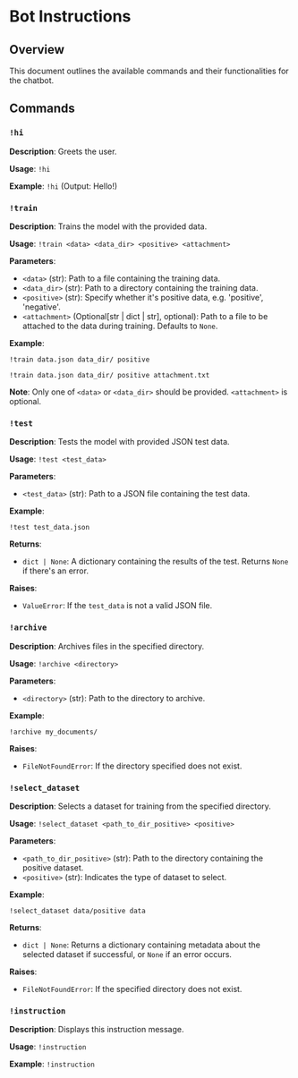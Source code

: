 # Bot Instructions

## Overview

This document outlines the available commands and their functionalities for the chatbot.

## Commands

### `!hi`

**Description**: Greets the user.

**Usage**: `!hi`

**Example**: `!hi`  (Output: Hello!)


### `!train`

**Description**: Trains the model with the provided data.

**Usage**: `!train <data> <data_dir> <positive> <attachment>`

**Parameters**:

* `<data>` (str): Path to a file containing the training data.
* `<data_dir>` (str): Path to a directory containing the training data.
* `<positive>` (str):  Specify whether it's positive data, e.g. 'positive', 'negative'.
* `<attachment>` (Optional[str | dict | str], optional): Path to a file to be attached to the data during training. Defaults to `None`.


**Example**:

```
!train data.json data_dir/ positive
```

```
!train data.json data_dir/ positive attachment.txt
```

**Note**: Only one of `<data>` or `<data_dir>` should be provided.  `<attachment>` is optional.


### `!test`

**Description**: Tests the model with provided JSON test data.

**Usage**: `!test <test_data>`

**Parameters**:

* `<test_data>` (str): Path to a JSON file containing the test data.


**Example**:

```
!test test_data.json
```

**Returns**:
- `dict | None`: A dictionary containing the results of the test. Returns `None` if there's an error.

**Raises**:
- `ValueError`: If the `test_data` is not a valid JSON file.


### `!archive`

**Description**: Archives files in the specified directory.

**Usage**: `!archive <directory>`

**Parameters**:

* `<directory>` (str): Path to the directory to archive.


**Example**:

```
!archive my_documents/
```

**Raises**:
- `FileNotFoundError`: If the directory specified does not exist.


### `!select_dataset`

**Description**: Selects a dataset for training from the specified directory.

**Usage**: `!select_dataset <path_to_dir_positive> <positive>`

**Parameters**:

* `<path_to_dir_positive>` (str): Path to the directory containing the positive dataset.
* `<positive>` (str): Indicates the type of dataset to select.


**Example**:

```
!select_dataset data/positive data
```


**Returns**:
- `dict | None`: Returns a dictionary containing metadata about the selected dataset if successful, or `None` if an error occurs.

**Raises**:
- `FileNotFoundError`: If the specified directory does not exist.


### `!instruction`

**Description**: Displays this instruction message.

**Usage**: `!instruction`

**Example**: `!instruction`
```